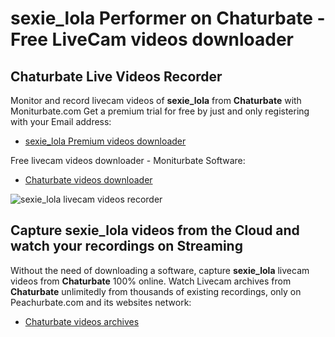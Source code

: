 # sexie_lola Performer on Chaturbate - Free LiveCam videos downloader

## Chaturbate Live Videos Recorder

Monitor and record livecam videos of **sexie_lola** from **Chaturbate** with Moniturbate.com
Get a premium trial for free by just and only registering with your Email address:
* [sexie_lola Premium videos downloader](https://moniturbate.com/request-demo-licence-key.html)

Free livecam videos downloader - Moniturbate Software:
* [Chaturbate videos downloader](https://moniturbate.com/moniturbate-download-software.html)

![sexie_lola livecam videos recorder](https://peachurnet.com/templates/moniturbate-software.png)


## Capture sexie_lola videos from the Cloud and watch your recordings on Streaming

Without the need of downloading a software, capture **sexie_lola** livecam videos from **Chaturbate** 100% online.
Watch Livecam archives from **Chaturbate** unlimitedly from thousands of existing recordings, only on Peachurbate.com and its websites network:
* [Chaturbate videos archives](https://peachurnet.com/)